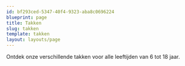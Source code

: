 ```yaml
---
id: bf293ced-5347-40f4-9323-aba8c0696224
blueprint: page
title: Takken
slug: takken
template: takken
layout: layouts/page
---
```

Ontdek onze verschillende takken voor alle leeftijden van 6 tot 18 jaar.
